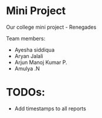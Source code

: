 # Mini Project

Our college mini project - Renegades

Team members:
  - Ayesha siddiqua
  - Aryan Jalali
  - Arjun Manoj Kumar P.
  - Amulya .N

##
# TODOs:
  - Add timestamps to all reports